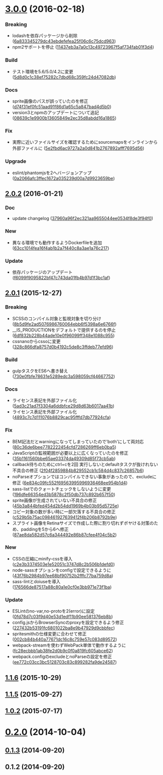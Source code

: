 <a name="3.0.0"></a>
# [3.0.0](https://github.com/frontainer/frontplate/compare/2.0.2...v3.0.0) (2016-02-18)


### Breaking

* lodashを依存パッケージから削除 ([6a833345279dc43ebdefefea25f06c6c75dcd963](https://github.com/frontainer/frontplate/commit/6a833345279dc43ebdefefea25f06c6c75dcd963))
* npm2サポートを停止 ([11437eb3a7a0c13c49723967f5af734fab01f3d4](https://github.com/frontainer/frontplate/commit/11437eb3a7a0c13c49723967f5af734fab01f3d4))

### Build

* テスト環境を5.6/5.0/4.2に変更 ([5d8d0c1c38ef75282c7dbd68c359fc24d47082db](https://github.com/frontainer/frontplate/commit/5d8d0c1c38ef75282c7dbd68c359fc24d47082db))

### Docs

* sprite画像のパスが誤っていたのを修正 ([d74f31ef0fc51aad91f86d1a65c5a847bad4d5b0](https://github.com/frontainer/frontplate/commit/d74f31ef0fc51aad91f86d1a65c5a847bad4d5b0))
* version3とnpmのアップデートについて追記 ([08639c1e9900b13605849e2ec35d8abdd16a1865](https://github.com/frontainer/frontplate/commit/08639c1e9900b13605849e2ec35d8abdd16a1865))

### Fix

* 実際に近いファイルサイズを確認するためにsourcemapsをインラインから外部ファイルに ([5e2fbd6ac9727a2a0d841b2767892afff7695d56](https://github.com/frontainer/frontplate/commit/5e2fbd6ac9727a2a0d841b2767892afff7695d56))

### Upgrade

* eslint/phantomjsを2へバージョンアップ ([0a2066afc3ffec1672a035239d00a7d9923659be](https://github.com/frontainer/frontplate/commit/0a2066afc3ffec1672a035239d00a7d9923659be))



<a name="2.0.2"></a>
## [2.0.2](https://github.com/frontainer/frontplate/compare/2.0.1...2.0.2) (2016-01-21)


### Doc

* update changelog ([37960a96f2ec321aa9655044ee0534f8de3f94f0](https://github.com/frontainer/frontplate/commit/37960a96f2ec321aa9655044ee0534f8de3f94f0))

### New

* 異なる環境でも動作するようDockerfileを追加 ([63cc1014fea16f4ab1b2a7f440c8a3ae1a76c217](https://github.com/frontainer/frontplate/commit/63cc1014fea16f4ab1b2a7f440c8a3ae1a76c217))

### Update

* 依存パッケージのアップデート ([f6099f9095822bf47c743da01fb4b97d1f3bc1af](https://github.com/frontainer/frontplate/commit/f6099f9095822bf47c743da01fb4b97d1f3bc1af))



<a name="2.0.1"></a>
## [2.0.1](https://github.com/frontainer/frontplate/compare/2.0.0...2.0.1) (2015-12-27)


### Breaking

* SCSSのコンパイル対象と監視対象を切り分け ([8b5d9fe2ad5076986760064ebb6f5398a6e6766f](https://github.com/frontainer/frontplate/commit/8b5d9fe2ad5076986760064ebb6f5398a6e6766f))
* __IS_PRODUCTIONをデフォルトで提供するのを停止 ([6df832b228b44ade10e0f96099ff348e1088c955](https://github.com/frontainer/frontplate/commit/6df832b228b44ade10e0f96099ff348e1088c955))
* cssnanoからcssoに変更 ([328c866dfa8757d0b4192c5de8c3ffdeb77efd96](https://github.com/frontainer/frontplate/commit/328c866dfa8757d0b4192c5de8c3ffdeb77efd96))

### Build

* gulpタスクをES6へ書き替え ([730e0fbfe78631e5289edc3a598059cf44667752](https://github.com/frontainer/frontplate/commit/730e0fbfe78631e5289edc3a598059cf44667752))

### Docs

* ライセンス表記を外部ファイル化 ([5ad3c21ad7f3304a6ddbfce29d8d63b6017aa41b](https://github.com/frontainer/frontplate/commit/5ad3c21ad7f3304a6ddbfce29d8d63b6017aa41b))
* ライセンス表記を外部ファイル化 ([4893c7c7d111076b8829cac95fffd7db77924cfa](https://github.com/frontainer/frontplate/commit/4893c7c7d111076b8829cac95fffd7db77924cfa))

### Fix

* BEM記法だとwarningになってしまっていたので'both'にして両対応 ([80c36de6bee7782222454cfd7286269ff6eb0ba5](https://github.com/frontainer/frontplate/commit/80c36de6bee7782222454cfd7286269ff6eb0ba5))
* JavaScriptの監視範囲が必要以上に広くなっていたのを修正 ([35b1161560bbe65ae03374da49309d85f73cb5ab](https://github.com/frontainer/frontplate/commit/35b1161560bbe65ae03374da49309d85f73cb5ab))
* callback待ちのためにctrl+cを2回 実行しないとdefaultタスクが抜けれない不具合の修正 ([2f04f2859884b829552cb1c584d4c837c26857b6](https://github.com/frontainer/frontplate/commit/2f04f2859884b829552cb1c584d4c837c26857b6))
* noParseオプションではコンパイルできない事象があったので、excludeに修正 ([6e834c09fc552f69563995996936468ee954b1d4](https://github.com/frontainer/frontplate/commit/6e834c09fc552f69563995996936468ee954b1d4))
* sass-listでのクォートチェックをしないように変更 ([196dfe66354ed3b5878c2f50db737c892b657f50](https://github.com/frontainer/frontplate/commit/196dfe66354ed3b5878c2f50db737c892b657f50))
* sprite画像が生成されていない不具合の修正 ([45b3a844bfed454d2b54dd1969b4b03b95d5725e](https://github.com/frontainer/frontplate/commit/45b3a844bfed454d2b54dd1969b4b03b95d5725e))
* コピー対象の数が多い時に一部欠落する不具合の修正 ([c529b5b75ac098461927639412f4b206b8792b9e](https://github.com/frontainer/frontplate/commit/c529b5b75ac098461927639412f4b206b8792b9e))
* スプライト画像をRetinaサイズで作成した際に割り切れずボヤける対策のため、paddingを5から6へ修正 ([87ae8da582d57c6a344492e86b87cfee4f04c5b2](https://github.com/frontainer/frontplate/commit/87ae8da582d57c6a344492e86b87cfee4f04c5b2))

### New

* CSSの圧縮にminify-cssを導入 ([c2e3b3374503e1e52051c3747d8c2b506b1defd0](https://github.com/frontainer/frontplate/commit/c2e3b3374503e1e52051c3747d8c2b506b1defd0))
* node-sassオプションをconfigで設定できるように ([43f76b2984b97ee68bf90752b2fffc77ba759d8a](https://github.com/frontainer/frontplate/commit/43f76b2984b97ee68bf90752b2fffc77ba759d8a))
* sass-lintとdoiuseを導入 ([176566de87517a88c80a1e0cf0e3bb971e73f1ba](https://github.com/frontainer/frontplate/commit/176566de87517a88c80a1e0cf0e3bb971e73f1ba))

### Update

* ESLintのno-var,no-protoを2(error)に設定 ([0fd78d7c03f9d40e53d1edf11b90ee581376eb8b](https://github.com/frontainer/frontplate/commit/0fd78d7c03f9d40e53d1edf11b90ee581376eb8b))
* config.jsからBrowserSyncのproxyを設定できるよう修正 ([227432b53191fc6801022ba8e9b47929d9cbbfec](https://github.com/frontainer/frontplate/commit/227432b53191fc6801022ba8e9b47929d9cbbfec))
* spritesmithの仕様変更に合わせて修正 ([002cb84b440a77671dc16c8c759e57c083d89572](https://github.com/frontainer/frontplate/commit/002cb84b440a77671dc16c8c759e57c083d89572))
* webpack-streamを使わずWebPack単体で動作するように ([fc28ecbbb1ab38fe2d0b9c0f0a819fc605abce62](https://github.com/frontainer/frontplate/commit/fc28ecbbb1ab38fe2d0b9c0f0a819fc605abce62))
* webpack.configのexcludeとnoParseの設定を修正 ([ee772c03cc3bc5128703c83c899282fa9de24587](https://github.com/frontainer/frontplate/commit/ee772c03cc3bc5128703c83c899282fa9de24587))



<a name="1.1.6"></a>
## [1.1.6](https://github.com/frontainer/frontplate/compare/1.1.5...1.1.6) (2015-10-29)




<a name="1.1.5"></a>
## [1.1.5](https://github.com/frontainer/frontplate/compare/1.1.4...1.1.5) (2015-09-27)




<a name="1.0.2"></a>
## [1.0.2](https://github.com/frontainer/frontplate/compare/1.0.1...1.0.2) (2015-07-17)




<a name="0.2.0"></a>
# [0.2.0](https://github.com/frontainer/frontplate/compare/0.1.3...0.2.0) (2014-10-04)




<a name="0.1.3"></a>
## [0.1.3](https://github.com/frontainer/frontplate/compare/0.1.2...0.1.3) (2014-09-20)




<a name="0.1.2"></a>
## 0.1.2 (2014-09-20)





